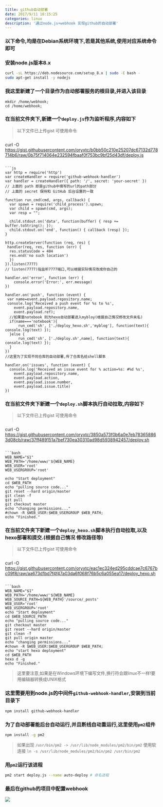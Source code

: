 ```yaml
---
title: github自动部署
date: 2017/9/11 18:15:25
categories: linux
description: '通过node.js+webhook 实现github的自动部署'
---
```


### 以下命令,均是在Debian系统环境下,若是其他系统,使用对应系统命令即可

### 安装node.js版本8.x
```bash
curl -sL https://deb.nodesource.com/setup_8.x | sudo -E bash -
sudo apt-get install -y nodejs
```

### 我这里新建了一个目录作为自动部署服务的根目录,并进入该目录
```
mkdir /home/webhook;
cd /home/webhook;
```

### 在当前文件夹下,新建一个`deploy.js`作为监听程序,内容如下
> 以下文件已上传gist 可使用命令
>```bash
curl -O https://gist.githubusercontent.com/oryxtc/b0bb50c210e25207dc67132d778714b6/raw/0b75f714064e232594fbaaf0f753bc9bf25d43df/deploy.js
```

```js
var http = require('http')
var createHandler = require('github-webhook-handler')
var handler = createHandler({ path: '/', secret: 'your-secret' }) 
// 上面的 path 即是github中填写的url的path部分
// 上面的 secret 保持和 GitHub 后台设置的一致
 
function run_cmd(cmd, args, callback) {
  var spawn = require('child_process').spawn;
  var child = spawn(cmd, args);
  var resp = "";
 
  child.stdout.on('data', function(buffer) { resp += buffer.toString(); });
  child.stdout.on('end', function() { callback (resp) });
}
 
http.createServer(function (req, res) {
 handler(req, res, function (err) {
  res.statusCode = 404
  res.end('no such location')
  })
}).listen(7777)
// listen(7777)指监听7777端口,可以根据实际情况改成你自己的
 
handler.on('error', function (err) {
    console.error('Error:', err.message)
})
 
handler.on('push', function (event) {
 var name=event.payload.repository.name;
 console.log('Received a push event for %s to %s',
    event.payload.repository.name,
    event.payload.ref);
  //如果是notebook 则为hexo自动部署进入mybloy(根据自己情况修改文件夹名)
  if(name==='notebook'){
      run_cmd('sh', ['./deploy_hexo.sh','myblog'], function(text){ console.log(text) });
  }else {
      run_cmd('sh', ['./deploy.sh',name], function(text){ console.log(text) });
  }
})
//这里为了实现不同仓库的自动部署,传了仓库名给shell脚本 

handler.on('issues', function (event) {
  console.log('Received an issue event for % action=%s: #%d %s',
    event.payload.repository.name,
    event.payload.action,
    event.payload.issue.number,
    event.payload.issue.title)
})
```
### 在当前文件夹下新建一个`deploy.sh`脚本执行自动拉取,内容如下
> 以下文件已上传gist 可使用命令
>```bash
curl -O https://gist.githubusercontent.com/oryxtc/3850a573f0b6a0e7eb783658863d08cb/raw/37ff489151a7bef730ea30310ad98d5938942457/deploy.sh
```

```bash
WEB_NAME="$1"
WEB_PATH='/home/www/'${WEB_NAME}
WEB_USER='root'
WEB_USERGROUP='root'

echo "Start deployment"
cd $WEB_PATH
echo "pulling source code..."
git reset --hard origin/master
git clean -f
git pull
git checkout master
echo "changing permissions..."
#chown -R $WEB_USER:$WEB_USERGROUP $WEB_PATH;
echo "Finished."
```
### 在当前文件夹下新建一个`deploy_hexo.sh`脚本执行自动拉取,以及hexo部署和提交.(根据自己情况 修改路径等)
> 以下文件已上传gist 可使用命令
>```bash
curl -O https://gist.githubusercontent.com/oryxtc/eac1ec324ed295cddcae7c6767bc09f8/raw/aa673d1bd7f4f47a03da6f068f76b5c6a055ea17/deploy_hexo.sh
```

```bash
WEB_NAME="$1"
WEB_PATH='/home/www/'${WEB_NAME}
WEB_SOURCE_PATH=${WEB_PATH}'/source/_posts'
WEB_USER='root'
WEB_USERGROUP='root'
echo "Start deployment"
cd $WEB_SOURCE_PATH
echo "pulling source code..."
git checkout master
git reset --hard origin/master
git clean -f
git pull origin master
echo "changing permissions..."
#chown -R $WEB_USER:$WEB_USERGROUP $WEB_PATH;
echo "start hexo deployment"
cd $WEB_PATH
hexo d -g
echo "Finished."
```
>  这里要注意,如果是在Windows环境下编写文件,换行符会跟linux不一样!要用编辑器转换成UNIX格式

### 这里需要用到node.js的中间件`github-webhook-handler`,安装到当前目录下
```bash
npm install github-webhook-handler
```

### 为了自动部署能后台自动运行,并且断线自动重运行,这里使用`pm2`组件
```bash
npm install -g pm2
```
>如果出现 `/usr/bin/pm2 -> /usr/lib/node_modules/pm2/bin/pm2`
>使用软连接 `ln -s /usr/lib/node_modules/pm2/bin/pm2 /usr/bin/pm2`

### 用`pm2`运行该进程
```bash
pm2 start deploy.js --name auto-deploy # 命名进程
```

### 最后在github的项目中配置webhook
![](http://ooqid2far.bkt.clouddn.com/myblog/github%E8%87%AA%E5%8A%A8%E9%83%A8%E7%BD%B2-github.png)